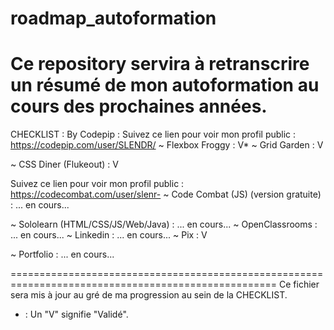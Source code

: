 # roadmap_autoformation
Ce repository servira à retranscrire un résumé de mon autoformation au cours des prochaines années.
====================================================================================================

CHECKLIST :
By Codepip : Suivez ce lien pour voir mon profil public : https://codepip.com/user/SLENDR/
~ Flexbox Froggy : V*
~ Grid Garden : V

~ CSS Diner (Flukeout) : V

Suivez ce lien pour voir mon profil public : https://codecombat.com/user/slenr-
~ Code Combat (JS) (version gratuite) : ... en cours...

~ Sololearn (HTML/CSS/JS/Web/Java) : ... en cours...
~ OpenClassrooms : ... en cours...
~ Linkedin : ... en cours...
~ Pix : V

~ Portfolio : ... en cours...

====================================================================================================
Ce fichier sera mis à jour au gré de ma progression au sein de la CHECKLIST.
* : Un "V" signifie "Validé".
